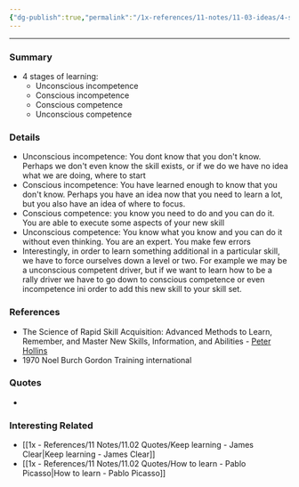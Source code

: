 ```yaml
---
{"dg-publish":true,"permalink":"/1x-references/11-notes/11-03-ideas/4-stages-of-learning/","title":"4 Stages of learning","created":"2022-10-30T21:23:40.000+03:00","updated":"2024-02-14T20:18:36.289+03:00"}
---
```


---

### Summary
- 4 stages of learning:
	- Unconscious incompetence
	- Conscious incompetence
	- Conscious competence
	- Unconscious competence

### Details
- Unconscious incompetence: You dont know that you don't know. Perhaps we don't even know the skill exists, or if we do we have no idea what we are doing, where to start
- Conscious incompetence: You have learned enough to know that you don't know. Perhaps you have an idea now that you need to learn a lot, but you also have an idea of where to focus.
- Conscious competence: you know you need to do and you can do it. You are able to execute some aspects of your new skill
- Unconscious competence: You know what you know and you can do it without even thinking. You are an expert. You make few errors
- Interestingly, in order to learn something additional in a particular skill, we have to force ourselves down a level or two. For example we may be a unconscious competent driver, but if we want to learn how to be a rally driver we have to go down to conscious competence or even incompetence ini order to add this new skill to your skill set.

### References
- The Science of Rapid Skill Acquisition: Advanced Methods to Learn, Remember, and Master New Skills, Information, and Abilities - [Peter Hollins](https://www.goodreads.com/author/show/16593818.Peter_Hollins)
- 1970 Noel Burch Gordon Training international

### Quotes
-

### Interesting Related
- [[1x - References/11 Notes/11.02 Quotes/Keep learning - James Clear\|Keep learning - James Clear]]
- [[1x - References/11 Notes/11.02 Quotes/How to learn - Pablo Picasso\|How to learn - Pablo Picasso]]
